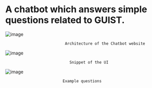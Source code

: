 # A  chatbot which answers simple questions related to GUIST.





![image](https://user-images.githubusercontent.com/78607866/181187399-2674c76f-20f4-493a-84ee-e41214ba684c.png)

                              Architecture of the Chatbot website



![image](https://user-images.githubusercontent.com/78607866/181187201-ff57d5f0-be1e-439c-89a6-38487e3ec75a.png)
                                
                                Snippet of the UI




![image](https://user-images.githubusercontent.com/78607866/181187285-dcd0b069-f88e-4da1-9ef8-0288908d6469.png)
                      
                             Example questions

